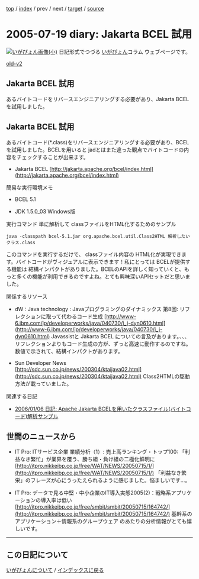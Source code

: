 [top](https://igapyon.github.io/diary/) 
 / [index](https://igapyon.github.io/diary/2005/index.html) 
 / prev 
 / next 
 / [target](https://igapyon.github.io/diary/2005/ig050719.html) 
 / [source](https://github.com/igapyon/diary/blob/gh-pages/2005/ig050719.html.src.md) 

2005-07-19 diary: Jakarta BCEL 試用
=====================================================================================================
[![いがぴょん画像(小)](https://igapyon.github.io/diary/images/iga200306s.jpg "いがぴょん")](https://igapyon.github.io/diary/memo/memoigapyon.html) 日記形式でつづる [いがぴょん](https://igapyon.github.io/diary/memo/memoigapyon.html)コラム ウェブページです。

[old-v2](ig050719-orig.html)

## Jakarta BCEL 試用

あるバイトコードをリバースエンジニアリングする必要があり、Jakarta BCELを試用しました。


## Jakarta BCEL 試用

あるバイトコード(*.class)をリバースエンジニアリングする必要があり、BCELを試用しました。BCELを用いると jadとはまた違った観点でバイトコードの内容をチェックすることが出来ます。

* Jakarta BCEL
  [http://jakarta.apache.org/bcel/index.html](http://jakarta.apache.org/bcel/index.html)

簡易な実行環境メモ

* BCEL 5.1
  
* JDK 1.5.0_03 Windows版

実行コマンド
単に解析して classファイルをHTML化するためのサンプル

      
```
java -classpath bcel-5.1.jar org.apache.bcel.util.Class2HTML 解析したいクラス.class
```

      

このコマンドを実行するだけで、 classファイル内容の HTML化が実現できます。バイトコードがヴィジュアルに表示できます！私にとっては BCELが提供する機能は 結構インパクトがありました。BCELのAPIを詳しく知っていくと、もっと多くの機能が利用できるのですよね。とても興味深いAPIセットだと思いました。

関係するリソース

* dW : Java technology : Javaプログラミングのダイナミックス 第8回: リフレクションに取って代わるコード生成
  [http://www-6.ibm.com/jp/developerworks/java/040730/j_j-dyn0610.html](http://www-6.ibm.com/jp/developerworks/java/040730/j_j-dyn0610.html)
  Javassistと Jakarta BCEL についての言及があります。、、、リフレクションよりもコード生成の方が、ずっと高速に動作するのですね。数値で示されて、結構インパクトがあります。
  
* Sun Developer News
  [http://sdc.sun.co.jp/news/200304/ktaijava02.html](http://sdc.sun.co.jp/news/200304/ktaijava02.html)
  Class2HTMLの駆動方法が載っていました。

関連する日記

* [2006/01/06 日記: Apache Jakarta BCELを用いたクラスファイル(バイトコード)解析サンプル](../2006/ig060106.html)

## 世間のニュースから

* IT Pro: ITサービス企業 業績分析（1）: 売上高ランキング・トップ100: 「利益なき繁忙」が業界を覆う、勝ち組・負け組の二極化鮮明に
  [http://itpro.nikkeibp.co.jp/free/WAT/NEWS/20050715/1/](http://itpro.nikkeibp.co.jp/free/WAT/NEWS/20050715/1/)
  「利益なき繁栄」のフレーズが心にうったえられるように感じました。悩ましいです…。
  
* IT Pro: データで見る中堅・中小企業のIT導入実態2005(2)：戦略系アプリケーションの導入率は低い
  [http://itpro.nikkeibp.co.jp/free/smbit/smbit/20050715/164742/](http://itpro.nikkeibp.co.jp/free/smbit/smbit/20050715/164742/)
  基幹系のアプリケーション＋情報系のグループウェア のあたりの分析情報がとても嬉しいです。


----------------------------------------------------------------------------------------------------

## この日記について
[いがぴょんについて](https://igapyon.github.io/diary/memo/memoigapyon.html) / [インデックスに戻る](https://igapyon.github.io/diary/idxall.html)
